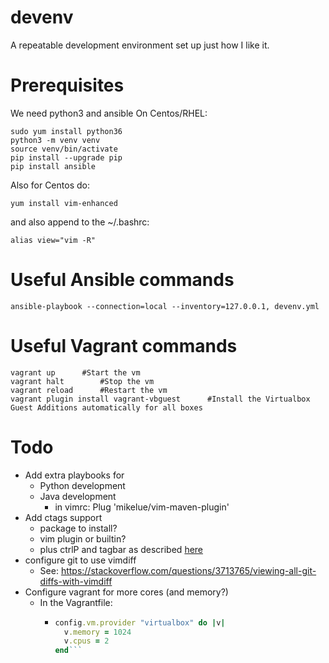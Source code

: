 # devenv
A repeatable development environment set up just how I like it.

# Prerequisites
We need python3 and ansible
On Centos/RHEL:
```Shell
sudo yum install python36
python3 -m venv venv
source venv/bin/activate
pip install --upgrade pip
pip install ansible
```
Also for Centos do:
```Shell
yum install vim-enhanced
```
and also append to the ~/.bashrc:
```Shell
alias view="vim -R"
```

# Useful Ansible commands
```Shell
ansible-playbook --connection=local --inventory=127.0.0.1, devenv.yml
```

# Useful Vagrant commands
```Shell
vagrant up		#Start the vm
vagrant halt		#Stop the vm
vagrant reload		#Restart the vm
vagrant plugin install vagrant-vbguest		#Install the Virtualbox Guest Additions automatically for all boxes
```

# Todo
+ Add extra playbooks for
  + Python development
  + Java development
    + in vimrc: Plug 'mikelue/vim-maven-plugin'
+ Add ctags support
  + package to install?
  + vim plugin or builtin?
  + plus ctrlP and tagbar as described [here](https://andrew.stwrt.ca/posts/vim-ctags/)
+ configure git to use vimdiff
  + See: https://stackoverflow.com/questions/3713765/viewing-all-git-diffs-with-vimdiff
+ Configure vagrant for more cores (and memory?)
  + In the Vagrantfile:
    + ```Ruby
      config.vm.provider "virtualbox" do |v|
        v.memory = 1024
        v.cpus = 2
      end```
